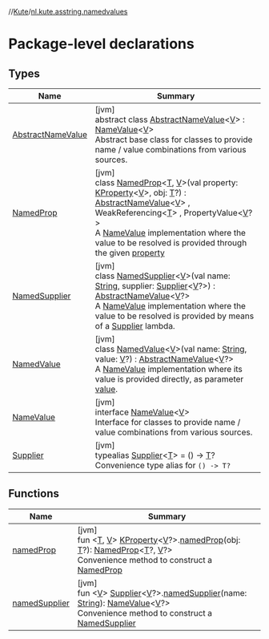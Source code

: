 //[Kute](../../index.md)/[nl.kute.asstring.namedvalues](index.md)

# Package-level declarations

## Types

| Name | Summary |
|---|---|
| [AbstractNameValue](-abstract-name-value/index.md) | [jvm]<br>abstract class [AbstractNameValue](-abstract-name-value/index.md)&lt;[V](-abstract-name-value/index.md)&gt; : [NameValue](-name-value/index.md)&lt;[V](-abstract-name-value/index.md)&gt; <br>Abstract base class for classes to provide name / value combinations from various sources. |
| [NamedProp](-named-prop/index.md) | [jvm]<br>class [NamedProp](-named-prop/index.md)&lt;[T](-named-prop/index.md), [V](-named-prop/index.md)&gt;(val property: [KProperty](https://kotlinlang.org/api/latest/jvm/stdlib/kotlin.reflect/-k-property/index.html)&lt;[V](-named-prop/index.md)&gt;, obj: [T](-named-prop/index.md)?) : [AbstractNameValue](-abstract-name-value/index.md)&lt;[V](-named-prop/index.md)&gt; , WeakReferencing&lt;[T](-named-prop/index.md)&gt; , PropertyValue&lt;[V](-named-prop/index.md)?&gt; <br>A [NameValue](-name-value/index.md) implementation where the value to be resolved is provided through the given [property](-named-prop/property.md) |
| [NamedSupplier](-named-supplier/index.md) | [jvm]<br>class [NamedSupplier](-named-supplier/index.md)&lt;[V](-named-supplier/index.md)&gt;(val name: [String](https://kotlinlang.org/api/latest/jvm/stdlib/kotlin/-string/index.html), supplier: [Supplier](-supplier/index.md)&lt;[V](-named-supplier/index.md)?&gt;) : [AbstractNameValue](-abstract-name-value/index.md)&lt;[V](-named-supplier/index.md)?&gt; <br>A [NameValue](-name-value/index.md) implementation where the value to be resolved is provided by means of a [Supplier](-supplier/index.md) lambda. |
| [NamedValue](-named-value/index.md) | [jvm]<br>class [NamedValue](-named-value/index.md)&lt;[V](-named-value/index.md)&gt;(val name: [String](https://kotlinlang.org/api/latest/jvm/stdlib/kotlin/-string/index.html), value: [V](-named-value/index.md)?) : [AbstractNameValue](-abstract-name-value/index.md)&lt;[V](-named-value/index.md)?&gt; <br>A [NameValue](-name-value/index.md) implementation where its value is provided directly, as parameter [value](-named-value/value.md). |
| [NameValue](-name-value/index.md) | [jvm]<br>interface [NameValue](-name-value/index.md)&lt;[V](-name-value/index.md)&gt;<br>Interface for classes to provide name / value combinations from various sources. |
| [Supplier](-supplier/index.md) | [jvm]<br>typealias [Supplier](-supplier/index.md)&lt;[T](-supplier/index.md)&gt; = () -&gt; [T](-supplier/index.md)?<br>Convenience type alias for `() -> T?` |

## Functions

| Name | Summary |
|---|---|
| [namedProp](named-prop.md) | [jvm]<br>fun &lt;[T](named-prop.md), [V](named-prop.md)&gt; [KProperty](https://kotlinlang.org/api/latest/jvm/stdlib/kotlin.reflect/-k-property/index.html)&lt;[V](named-prop.md)?&gt;.[namedProp](named-prop.md)(obj: [T](named-prop.md)?): [NamedProp](-named-prop/index.md)&lt;[T](named-prop.md)?, [V](named-prop.md)?&gt;<br>Convenience method to construct a [NamedProp](-named-prop/index.md) |
| [namedSupplier](named-supplier.md) | [jvm]<br>fun &lt;[V](named-supplier.md)&gt; [Supplier](-supplier/index.md)&lt;[V](named-supplier.md)?&gt;.[namedSupplier](named-supplier.md)(name: [String](https://kotlinlang.org/api/latest/jvm/stdlib/kotlin/-string/index.html)): [NameValue](-name-value/index.md)&lt;[V](named-supplier.md)?&gt;<br>Convenience method to construct a [NamedSupplier](-named-supplier/index.md) |
